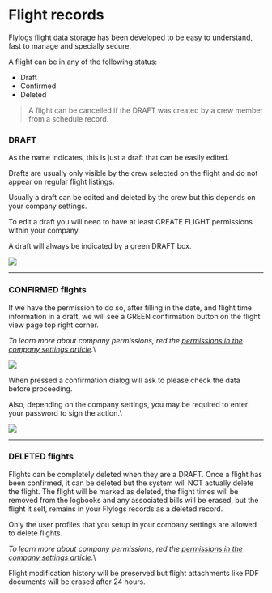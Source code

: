 # Flight records

Flylogs flight data storage has been developed to be easy to understand, fast to manage and specially secure.

A flight can be in any of the following status:

* Draft
* Confirmed
* Deleted

> A flight can be cancelled if the DRAFT was created by a crew member from a schedule record.

###

### DRAFT

As the name indicates, this is just a draft that can be easily edited.

Drafts are usually only visible by the crew selected on the flight and do not appear on regular flight listings.



Usually a draft can be edited and deleted by the crew but this depends on your company settings.

To edit a draft you will need to have at least CREATE FLIGHT permissions within your company.

A draft will always be indicated by a green DRAFT box.

![](https://tawk.link/61f94bae9bd1f31184da67e3/kb/attachments/5sPPuW-y6L.png)

***

### CONFIRMED flights

If we have the permission to do so, after filling in the date, and flight time information in a draft, we will see a GREEN confirmation button on the flight view page top right corner.

_To learn more about company permissions, red the_ [_permissions in the company settings article_](https://docs.flylogs.com/flylogs-fcom-welcome/company-management/company-settings)_._\


![](https://tawk.link/61f94bae9bd1f31184da67e3/kb/attachments/o-8DINhaSx.png)

When pressed a confirmation dialog will ask to please check the data before proceeding.

Also, depending on the company settings, you may be required to enter your password to sign the action.\


![](https://tawk.link/61f94bae9bd1f31184da67e3/kb/attachments/x6ZL5XJ0Mo.png)

***

###

### DELETED flights

Flights can be completely deleted when they are a DRAFT. Once a flight has been confirmed, it can be deleted but the system will NOT actually delete the flight. The flight will be marked as deleted, the flight times will be removed from the logbooks and any associated bills will be erased, but the flight it self, remains in your Flylogs records as a deleted record.

Only the user profiles that you setup in your company settings are allowed to delete flights.

_To learn more about company permissions, red the_ [_permissions in the company settings article_](https://docs.flylogs.com/flylogs-fcom-welcome/company-management/company-settings)_._\


Flight modification history will be preserved but flight attachments like PDF documents will be erased after 24 hours.
